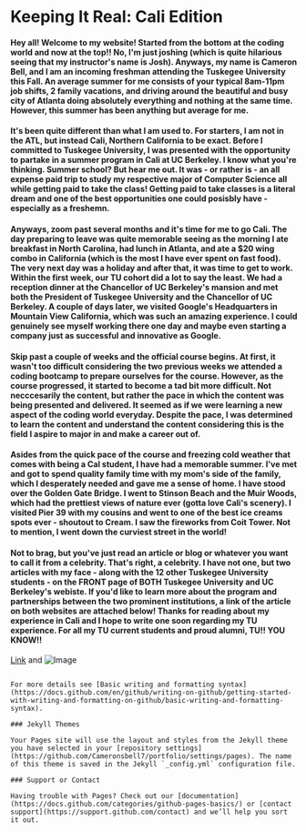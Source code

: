 # Keeping It Real: Cali Edition
#### Hey all! Welcome to my website! Started from the bottom at the coding world and now at the top!! No, I'm just joshing (which is quite hilarious seeing that my instructor's name is Josh). Anyways, my name is Cameron Bell, and I am an incoming freshman attending the Tuskegee University this Fall. An average summer for me consists of your typical 8am-11pm job shifts, 2 family vacations, and driving around the beautiful and busy city of Atlanta doing absolutely everything and nothing at the same time. However, this summer has been anything but average for me. 

#### It's been quite different than what I am used to. For starters, I am not in the ATL, but instead Cali, Northern California to be exact. Before I committed to Tuskegee University, I was presented with the opportunity to partake in a summer program in Cali at UC Berkeley. I know what you're thinking. Summer school? But hear me out. It was - or rather is - an all expense paid trip to study my respective major of Computer Science all while getting paid to take the class! Getting paid to take classes is a literal dream and one of the best opportunities one could posisbly have - especially as a freshemn.


#### Anyways, zoom past several months and it's time for me to go Cali. The day preparing to leave was quite memorable seeing as the morning I ate breakfast in North Carolina, had lunch in Atlanta, and ate a $20 wing combo in California (which is the most I have ever spent on fast food). The very next day was a holiday and after that, it was time to get to work. Within the first week, our TU cohort did a lot to say the least. We had a reception dinner at the Chancellor of UC Berkeley's mansion and met both the President of Tuskegee University and the Chancellor of UC Berkeley. A couple of days later, we visited Google's Headquarters in Mountain View California, which was such an amazing experience. I could genuinely see myself working there one day and maybe even starting a company just as successful and innovative as Google. 


#### Skip past a couple of weeks and the official course begins. At first, it wasn't too difficult considering the two previous weeks we attended a coding bootcamp to prepare ourselves for the course. However, as the course progressed, it started to become a tad bit more difficult. Not necccesarily the content, but rather the pace in which the content was being presented and delivered. It seemed as if we were learning a new aspect of the coding world everyday. Despite the pace, I was determined to learn the content and understand the content considering this is the field I aspire to major in and make a career out of. 


#### Asides from the quick pace of the course and freezing cold weather that comes with being a Cal student, I have had a memorable summer. I've met and got to spend quality family time with my mom's side of the family, which I desperately needed and gave me a sense of home. I have stood over the Golden Gate Bridge. I went to Stinson Beach and the Muir Woods, which had the prettiest views of nature ever (gotta love Cali's scenery). I visited Pier 39 with my cousins and went to one of the best ice creams spots ever - shoutout to Cream. I saw the fireworks from Coit Tower. Not to mention, I went down the curviest street in the world! 


#### Not to brag, but you've just read an article or blog or whatever you want to call it from a celebrity. That's right, a celebrity. I have not one, but two articles with my face - along with the 12 other Tuskegee University students - on the FRONT page of BOTH Tuskegee University and UC Berkeley's webiste. If you'd like to learn more about the program and partnerships between the two prominent institutions, a link of the article on both websites are attached below! Thanks for reading about my experience in Cali and I hope to write one soon regarding my TU experience. For all my TU current students and proud alumni, TU!! YOU KNOW!! 

[Link](url) and ![Image](src)
```

For more details see [Basic writing and formatting syntax](https://docs.github.com/en/github/writing-on-github/getting-started-with-writing-and-formatting-on-github/basic-writing-and-formatting-syntax).

### Jekyll Themes

Your Pages site will use the layout and styles from the Jekyll theme you have selected in your [repository settings](https://github.com/Cameronsbell7/portfolio/settings/pages). The name of this theme is saved in the Jekyll `_config.yml` configuration file.

### Support or Contact

Having trouble with Pages? Check out our [documentation](https://docs.github.com/categories/github-pages-basics/) or [contact support](https://support.github.com/contact) and we’ll help you sort it out.
